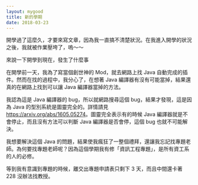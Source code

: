 ```yaml
---
layout: mygood
title: 新的學期
date: 2018-03-23
---
```


開學過了這麼久，才要來寫文章，因為我一直搞不清楚狀況。在我進入開學的狀況之後，我就被作業壓垮了，嗚～～

來說一下開學到現在，發生了什麼事

在開學前一天，我為了寫當個創世神的 Mod，就去網路上找 Java 自動完成的插件。然而在找的過程中，我分心了，在想著 Java 編譯器有沒有可能當掉，結果還真的在網路上找到可以讓 Java 編譯器當掉的方法。

我認為這是 Java 編譯器的 bug，所以就網路搜尋這個 bug，結果才發現，這是因為 Java 的型別系統是圖靈完全的。詳情請見 <https://arxiv.org/abs/1605.05274>。圖靈完全表示有的時候 Java 編譯器就是不會停止，而且沒有方法可以判斷 Java 編譯器是否會停，這個 bug 也就不可能解決。

我想要解決這個 Java 的問題，結果使我瘋狂了一整個禮拜，還讓我忘記找專題老師。為何要找專題老師呢？因為這個學期我有修「資訊工程專題」，是所有資工系的人的必修。

等到我有意識到專題的時候，離交出專題申請表只剩下 3 天，而且中間還卡著 228 沒辦法找教授。
